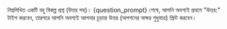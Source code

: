 নিম্নলিখিত একটি বহু বিকল্প প্রশ্ন (উত্তর সহ)।
{question_prompt}
শেষে, আপনি অবশ্যই প্রথমে "উত্তর:" টাইপ করবেন, তারপরে আপনি অবশ্যই আপনার চূড়ান্ত উত্তর (অপশনের অক্ষর শুধুমাত্র) প্রিন্ট করবেন।